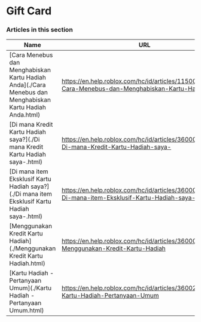 # Gift Card  
### Articles in this section
Name|URL
-|-
[Cara Menebus dan Menghabiskan Kartu Hadiah Anda](./Cara Menebus dan Menghabiskan Kartu Hadiah Anda.html) |https://en.help.roblox.com/hc/id/articles/115005566223-Cara-Menebus-dan-Menghabiskan-Kartu-Hadiah-Anda
[Di mana Kredit Kartu Hadiah saya?](./Di mana Kredit Kartu Hadiah saya-.html) |https://en.help.roblox.com/hc/id/articles/360000291806-Di-mana-Kredit-Kartu-Hadiah-saya-
[Di mana item Eksklusif Kartu Hadiah saya?](./Di mana item Eksklusif Kartu Hadiah saya-.html) |https://en.help.roblox.com/hc/id/articles/360000230863-Di-mana-item-Eksklusif-Kartu-Hadiah-saya-
[Menggunakan Kredit Kartu Hadiah](./Menggunakan Kredit Kartu Hadiah.html) |https://en.help.roblox.com/hc/id/articles/360000291786-Menggunakan-Kredit-Kartu-Hadiah
[Kartu Hadiah - Pertanyaan Umum](./Kartu Hadiah - Pertanyaan Umum.html) |https://en.help.roblox.com/hc/id/articles/360029697131-Kartu-Hadiah-Pertanyaan-Umum